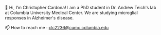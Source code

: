 👋 Hi, I’m Christopher Cardona! I am a PhD student in Dr. Andrew Teich's lab at Columbia University Medical Center. We are studying microglial responses in Alzheimer's disease. 

📫 How to reach me : clc2236@cumc.columbia.edu

